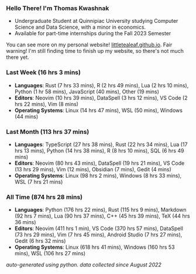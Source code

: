 
### Hello There! I'm Thomas Kwashnak

- Undergraduate Student at Quinnipiac University studying Computer Science and Data Science, with a minor in economics.
- Available for part-time internships during the Fall 2023 Semester

You can see more on my personal website! [littletealeaf.github.io](https://littletealeaf.github.io). Fair warning! I'm still finding time to finish up my website, so there's not much there yet.

### Last Week (16 hrs 3 mins)
- **Languages**: Rust (7 hrs 33 mins), R (2 hrs 49 mins), Lua (2 hrs 10 mins), Python (1 hr 58 mins), JavaScript (40 mins), Other (19 mins)
- **Editors**: Neovim (10 hrs 39 mins), DataSpell (3 hrs 12 mins), VS Code (2 hrs 22 mins), Vim (8 mins)
- **Operating Systems**: Linux (14 hrs 47 mins), WSL (50 mins), Windows (44 mins)
    
### Last Month (113 hrs 37 mins)
- **Languages**: TypeScript (27 hrs 38 mins), Rust (22 hrs 34 mins), Lua (17 hrs 13 mins), Python (14 hrs 38 mins), R (8 hrs 10 mins), SQL (6 hrs 49 mins)
- **Editors**: Neovim (80 hrs 43 mins), DataSpell (19 hrs 21 mins), VS Code (13 hrs 29 mins), Vim (12 mins), Obsidian (7 mins), Gedit (4 mins)
- **Operating Systems**: Linux (98 hrs 2 mins), Windows (8 hrs 33 mins), WSL (7 hrs 21 mins)
    
### All Time (874 hrs 28 mins)
- **Languages**: Python (176 hrs 22 mins), Rust (115 hrs 9 mins), Markdown (92 hrs 7 mins), Lua (90 hrs 37 mins), C++ (45 hrs 39 mins), TeX (44 hrs 36 mins)
- **Editors**: Neovim (411 hrs 1 min), VS Code (370 hrs 57 mins), DataSpell (73 hrs 29 mins), Vim (7 hrs 45 mins), Android Studio (7 hrs 27 mins), Gedit (6 hrs 32 mins)
- **Operating Systems**: Linux (618 hrs 41 mins), Windows (160 hrs 53 mins), WSL (106 hrs 27 mins)
    

*auto-generated using python. data collected since August 2022*
